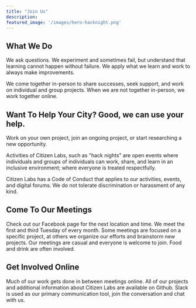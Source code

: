 ```yaml
---
title: "Join Us"
description:
featured_image: '/images/hero-hacknight.png'
---
```

## What We Do

We ask questions. We experiment and sometimes fail, but understand that learning cannot happen without failure. We apply what we learn and work to always make improvements.

We come together in-person to share successes, seek support, and work on individual and group projects. When we are not together in-person, we work together online.

## Want To Help Your City? Good, we can use your help.

Work on your own project, join an ongoing project, or start researching a new opportunity.

Activities of Citizen Labs, such as "hack nights" are open events where individuals and groups of individuals can work, share, and learn in an inclusive environment; where everyone is treated respectfully.

Citizen Labs has a Code of Conduct that applies to our activities, events, and digital forums. We do not tolerate discrimination or harassment of any kind.

## Come To Our Meetings

Check out our Facebook page for the next location and time. We meet the first and third Tuesday of every month. Some meetings are focused on a specific project, at others we organize our efforts and brainstorm new projects. Our meetings are casual and everyone is welcome to join. Food and drink are often involved.

## Get Involved Online

Much of our work gets done in between meetings online. All of our projects and additional information about Citizen Labs are available on Github. Slack is used as our primary communication tool, join the conversation and chat with us.
